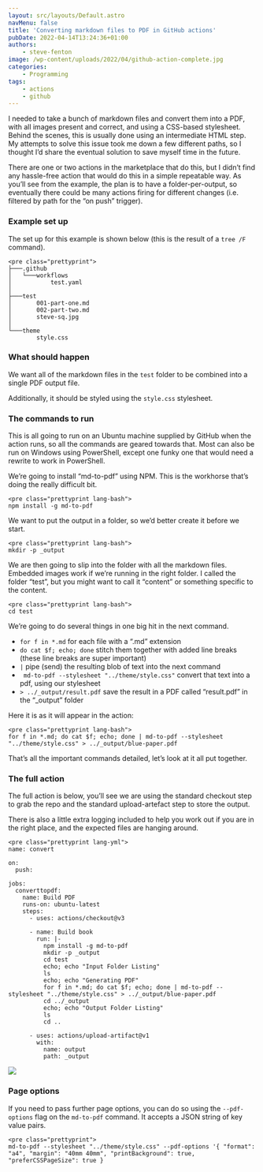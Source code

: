 ```yaml
---
layout: src/layouts/Default.astro
navMenu: false
title: 'Converting markdown files to PDF in GitHub actions'
pubDate: 2022-04-14T13:24:36+01:00
authors:
    - steve-fenton
image: /wp-content/uploads/2022/04/github-action-complete.jpg
categories:
    - Programming
tags:
    - actions
    - github
---
```


I needed to take a bunch of markdown files and convert them into a PDF, with all images present and correct, and using a CSS-based stylesheet. Behind the scenes, this is usually done using an intermediate HTML step. My attempts to solve this issue took me down a few different paths, so I thought I’d share the eventual solution to save myself time in the future.

There are one or two actions in the marketplace that do this, but I didn’t find any hassle-free action that would do this in a simple repeatable way. As you’ll see from the example, the plan is to have a folder-per-output, so eventually there could be many actions firing for different changes (i.e. filtered by path for the “on push” trigger).

### Example set up

The set up for this example is shown below (this is the result of a `tree /F` command).

```
<pre class="prettyprint">
├───.github
│   └───workflows
│           test.yaml
│
├───test
│       001-part-one.md
│       002-part-two.md
│       steve-sq.jpg
│
└───theme
        style.css
```
### What should happen

We want all of the markdown files in the `test` folder to be combined into a single PDF output file.

Additionally, it should be styled using the `style.css` stylesheet.

### The commands to run

This is all going to run on an Ubuntu machine supplied by GitHub when the action runs, so all the commands are geared towards that. Most can also be run on Windows using PowerShell, except one funky one that would need a rewrite to work in PowerShell.

We’re going to install “md-to-pdf” using NPM. This is the workhorse that’s doing the really difficult bit.

```
<pre class="prettyprint lang-bash">
npm install -g md-to-pdf
```
We want to put the output in a folder, so we’d better create it before we start.

```
<pre class="prettyprint lang-bash">
mkdir -p _output
```
We are then going to slip into the folder with all the markdown files. Embedded images work if we’re running in the right folder. I called the folder “test”, but you might want to call it “content” or something specific to the content.

```
<pre class="prettyprint lang-bash">
cd test
```
We’re going to do several things in one big hit in the next command.

- `for f in *.md` for each file with a “.md” extension
- `do cat $f; echo; done` stitch them together with added line breaks (these line breaks are super important)
- `|` pipe (send) the resulting blob of text into the next command
- ` md-to-pdf --stylesheet "../theme/style.css"` convert that text into a pdf, using our stylesheet
- `> ../_output/result.pdf` save the result in a PDF called “result.pdf” in the “\_output” folder

Here it is as it will appear in the action:

```
<pre class="prettyprint lang-bash">
for f in *.md; do cat $f; echo; done | md-to-pdf --stylesheet "../theme/style.css" > ../_output/blue-paper.pdf
```
That’s all the important commands detailed, let’s look at it all put together.

### The full action

The full action is below, you’ll see we are using the standard checkout step to grab the repo and the standard upload-artefact step to store the output.

There is also a little extra logging included to help you work out if you are in the right place, and the expected files are hanging around.

```
<pre class="prettyprint lang-yml">
name: convert

on:
  push:

jobs:
  converttopdf:
    name: Build PDF
    runs-on: ubuntu-latest
    steps:
      - uses: actions/checkout@v3

      - name: Build book
        run: |-
          npm install -g md-to-pdf
          mkdir -p _output
          cd test
          echo; echo "Input Folder Listing"
          ls
          echo; echo "Generating PDF"
          for f in *.md; do cat $f; echo; done | md-to-pdf --stylesheet "../theme/style.css" > ../_output/blue-paper.pdf
          cd ../_output
          echo; echo "Output Folder Listing"
          ls
          cd ..
      
      - uses: actions/upload-artifact@v1
        with:
          name: output
          path: _output
```
[![](/img/2022/04/github-action-complete.jpg)](/2022/04/converting-markdown-files-to-pdf-in-github-actions/github-action-complete/)

### Page options

If you need to pass further page options, you can do so using the `--pdf-options` flag on the `md-to-pdf` command. It accepts a JSON string of key value pairs.

```
<pre class="prettyprint">
md-to-pdf --stylesheet "../theme/style.css" --pdf-options '{ "format": "a4", "margin": "40mm 40mm", "printBackground": true, "preferCSSPageSize": true }
```